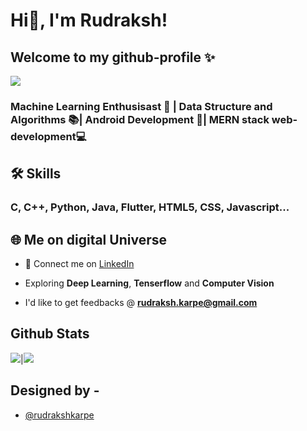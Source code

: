  # Hi👋, I'm Rudraksh! 
 
 ##  Welcome to my github-profile ✨
<img src="https://i.imgur.com/hLwUjJU.png">
  
### Machine Learning Enthusisast 🎰 | Data Structure and Algorithms 📚| Android Development 📴| MERN stack web-development💻 


## 🛠 Skills

### C, C++, Python, Java, Flutter, HTML5, CSS, Javascript...

  
## 🌐 Me on digital Universe
 - 🤝 Connect me on [LinkedIn](https://www.linkedin.com/in/rudraksh-karpe-78b45b1a7)

- Exploring **Deep Learning**, **Tenserflow** and **Computer Vision**
 
- I'd like to get feedbacks @ **rudraksh.karpe@gmail.com**


## Github Stats

<img src="https://github-readme-stats.vercel.app/api?username=rudrakshkarpe&&show_icons=true&count_private=true&theme=github_dark">|<img src="https://github-readme-streak-stats.herokuapp.com/?user=rudrakshkarpe&theme=blueberry_duo"/>


## Designed by -

- [@rudrakshkarpe](https://www.github.com/rudrakshkarpe)

  
